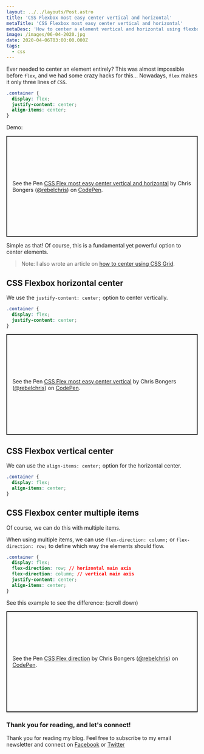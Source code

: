 ```yaml
---
layout: ../../layouts/Post.astro
title: 'CSS Flexbox most easy center vertical and horizontal'
metaTitle: 'CSS Flexbox most easy center vertical and horizontal'
metaDesc: 'How to center a element vertical and horizontal using flexbox css'
image: /images/06-04-2020.jpg
date: 2020-04-06T03:00:00.000Z
tags:
  - css
---
```


Ever needed to center an element entirely?
This was almost impossible before `flex`, and we had some crazy hacks for this... Nowadays, `flex` makes it only three lines of `CSS`.

```css
.container {
  display: flex;
  justify-content: center;
  align-items: center;
}
```

Demo:

<p class="codepen" data-height="265" data-theme-id="dark" data-default-tab="css,result" data-user="rebelchris" data-slug-hash="JjdqVoV" style="height: 265px; box-sizing: border-box; display: flex; align-items: center; justify-content: center; border: 2px solid; margin: 1em 0; padding: 1em;" data-pen-title="CSS Flex most easy center vertical and horizontal">
  <span>See the Pen <a href="https://codepen.io/rebelchris/pen/JjdqVoV">
  CSS Flex most easy center vertical and horizontal</a> by Chris Bongers (<a href="https://codepen.io/rebelchris">@rebelchris</a>)
  on <a href="https://codepen.io">CodePen</a>.</span>
</p>
<script async src="https://static.codepen.io/assets/embed/ei.js"></script>

Simple as that!
Of course, this is a fundamental yet powerful option to center elements.

> Note: I also wrote an article on [how to center using CSS Grid](https://daily-dev-tips.com/posts/css-grid-most-easy-center-vertical-and-horizontal/).

## CSS Flexbox horizontal center

We use the `justify-content: center;` option to center vertically.

```css
.container {
  display: flex;
  justify-content: center;
}
```

<p class="codepen" data-height="265" data-theme-id="dark" data-default-tab="css,result" data-user="rebelchris" data-slug-hash="xxGNewe" style="height: 265px; box-sizing: border-box; display: flex; align-items: center; justify-content: center; border: 2px solid; margin: 1em 0; padding: 1em;" data-pen-title="CSS Flex most easy center vertical">
  <span>See the Pen <a href="https://codepen.io/rebelchris/pen/xxGNewe">
  CSS Flex most easy center vertical</a> by Chris Bongers (<a href="https://codepen.io/rebelchris">@rebelchris</a>)
  on <a href="https://codepen.io">CodePen</a>.</span>
</p>
<script async src="https://static.codepen.io/assets/embed/ei.js"></script>

## CSS Flexbox vertical center

We can use the `align-items: center;` option for the horizontal center.

```css
.container {
  display: flex;
  align-items: center;
}
```

## CSS Flexbox center multiple items

Of course, we can do this with multiple items.

When using multiple items, we can use `flex-direction: column;` or `flex-direction: row;` to define which way the elements should flow.

```css
.container {
  display: flex;
  flex-direction: row; // horizontal main axis
  flex-direction: column; // vertical main axis
  justify-content: center;
  align-items: center;
}
```

See this example to see the difference: (scroll down)

<p class="codepen" data-height="265" data-theme-id="dark" data-default-tab="css,result" data-user="rebelchris" data-slug-hash="gOpJyrw" style="height: 265px; box-sizing: border-box; display: flex; align-items: center; justify-content: center; border: 2px solid; margin: 1em 0; padding: 1em;" data-pen-title="CSS Flex direction">
  <span>See the Pen <a href="https://codepen.io/rebelchris/pen/gOpJyrw">
  CSS Flex direction</a> by Chris Bongers (<a href="https://codepen.io/rebelchris">@rebelchris</a>)
  on <a href="https://codepen.io">CodePen</a>.</span>
</p>
<script async src="https://static.codepen.io/assets/embed/ei.js"></script>

### Thank you for reading, and let's connect!

Thank you for reading my blog. Feel free to subscribe to my email newsletter and connect on [Facebook](https://www.facebook.com/DailyDevTipsBlog) or [Twitter](https://twitter.com/DailyDevTips1)
